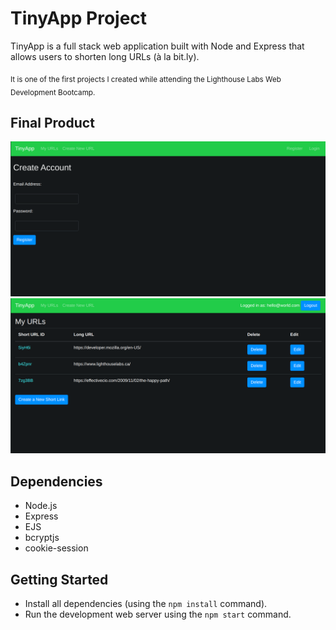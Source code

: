 # TinyApp Project

TinyApp is a full stack web application built with Node and Express that allows users to shorten long URLs (à la bit.ly). 

<sub>It is one of the first projects I created while attending the Lighthouse Labs Web Development Bootcamp.</sub>

## Final Product

!["The registration page"](https://github.com/ksakuran/tinyapp/blob/master/docs/register-page.png?raw=true)
!["The My URLs page, with a list of the users saved URLs"](https://github.com/ksakuran/tinyapp/blob/master/docs/urls-page.png?raw=true)

## Dependencies

- Node.js
- Express
- EJS
- bcryptjs
- cookie-session

## Getting Started

- Install all dependencies (using the `npm install` command).
- Run the development web server using the `npm start` command.